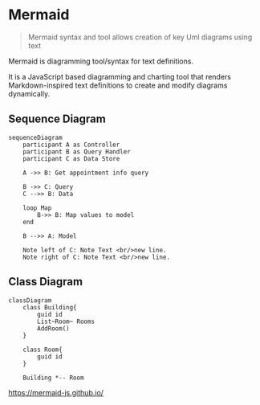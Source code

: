 # Mermaid

> Mermaid syntax and tool allows creation of key Uml diagrams using text  

Mermaid is diagramming tool/syntax for text definitions.

It is a JavaScript based diagramming and charting tool that renders Markdown-inspired text definitions to create and modify diagrams dynamically.

## Sequence Diagram

```mermaid
sequenceDiagram
    participant A as Controller
    participant B as Query Handler
    participant C as Data Store

    A ->> B: Get appointment info query

    B ->> C: Query
    C -->> B: Data

    loop Map
        B->> B: Map values to model
    end
    
    B -->> A: Model

    Note left of C: Note Text <br/>new line.
    Note right of C: Note Text <br/>new line.
```

## Class Diagram

```mermaid
classDiagram
    class Building{
        guid id
        List~Room~ Rooms 
        AddRoom()
    }

    class Room{        
        guid id
    }

    Building *-- Room
```

https://mermaid-js.github.io/